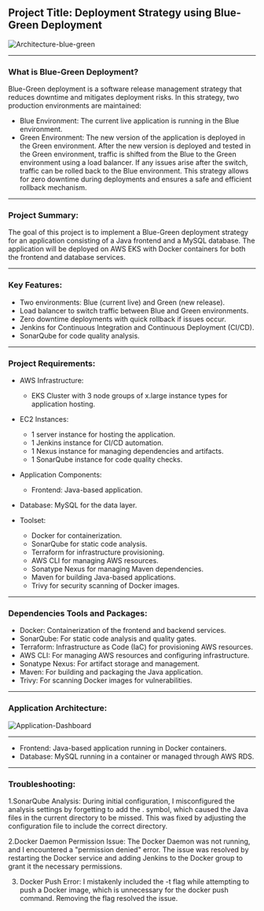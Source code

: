 ## Project Title: Deployment Strategy using Blue-Green Deployment
![Architecture-blue-green](https://github.com/user-attachments/assets/2790a8da-29b8-48a6-b971-13078b195ae8)

---

### What is Blue-Green Deployment?
Blue-Green deployment is a software release management strategy that reduces downtime and mitigates deployment risks. In this strategy, two production environments are maintained:

- Blue Environment: The current live application is running in the Blue environment.
- Green Environment: The new version of the application is deployed in the Green environment.
After the new version is deployed and tested in the Green environment, traffic is shifted from the Blue to the Green environment using a load balancer. If any issues arise after the switch, traffic can be rolled back to the Blue environment. This strategy allows for zero downtime during deployments and ensures a safe and efficient rollback mechanism.
---
### Project Summary:
The goal of this project is to implement a Blue-Green deployment strategy for an application consisting of a Java frontend and a MySQL database. The application will be deployed on AWS EKS with Docker containers for both the frontend and database services.

---
### Key Features:
- Two environments: Blue (current live) and Green (new release).
- Load balancer to switch traffic between Blue and Green environments.
- Zero downtime deployments with quick rollback if issues occur.
- Jenkins for Continuous Integration and Continuous Deployment (CI/CD).
- SonarQube for code quality analysis.

---
### Project Requirements:

- AWS Infrastructure:
   - EKS Cluster with 3 node groups of x.large instance types for application hosting.
 - EC2 Instances:
   - 1 server instance for hosting the application.
   - 1 Jenkins instance for CI/CD automation.
   - 1 Nexus instance for managing dependencies and artifacts.
   - 1 SonarQube instance for code quality checks.
 - Application Components:
 
   - Frontend: Java-based application.
 - Database: MySQL for the data layer.

- Toolset:

  - Docker for containerization.
  - SonarQube for static code analysis.
  - Terraform for infrastructure provisioning.
  - AWS CLI for managing AWS resources.
  - Sonatype Nexus for managing Maven dependencies.
  - Maven for building Java-based applications.
  - Trivy for security scanning of Docker images.
---
### Dependencies Tools and Packages:

  - Docker: Containerization of the frontend and backend services.
  - SonarQube: For static code analysis and quality gates.
  - Terraform: Infrastructure as Code (IaC) for provisioning AWS resources.
  - AWS CLI: For managing AWS resources and configuring infrastructure.
  - Sonatype Nexus: For artifact storage and management.
  - Maven: For building and packaging the Java application.
  - Trivy: For scanning Docker images for vulnerabilities.
---
### Application Architecture:


![Application-Dashboard](https://github.com/user-attachments/assets/8f3c96e1-d627-4477-9026-c4a3b3607fdb)

---

- Frontend: Java-based application running in Docker containers.
- Database: MySQL running in a container or managed through AWS RDS.

----
### Troubleshooting:

1.SonarQube Analysis: During initial configuration, I misconfigured the analysis settings by forgetting to add the . symbol, which caused the Java files in the current directory to be missed. This was fixed by adjusting the configuration file to 
  include the correct directory.

2.Docker Daemon Permission Issue: The Docker Daemon was not running, and I encountered a "permission denied" error. The issue was resolved by restarting the Docker service and adding Jenkins to the Docker group to grant it the necessary 
  permissions.

3. Docker Push Error: I mistakenly included the -t flag while attempting to push a Docker image, which is unnecessary for the docker push command. Removing the flag resolved the issue.
